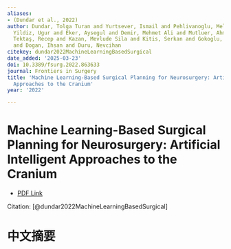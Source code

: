 ```yaml
---
aliases:
- (Dundar et al., 2022)
author: Dundar, Tolga Turan and Yurtsever, Ismail and Pehlivanoglu, Meltem Kurt and
  Yildiz, Ugur and Eker, Aysegul and Demir, Mehmet Ali and Mutluer, Ahmet Serdar and
  Tektaş, Recep and Kazan, Mevlude Sila and Kitis, Serkan and Gokoglu, Abdulkerim
  and Dogan, Ihsan and Duru, Nevcihan
citekey: dundar2022MachineLearningBasedSurgical
date_added: '2025-03-23'
doi: 10.3389/fsurg.2022.863633
journal: Frontiers in Surgery
title: 'Machine Learning-Based Surgical Planning for Neurosurgery: Artificial Intelligent
  Approaches to the Cranium'
year: '2022'

---
```

# Machine Learning-Based Surgical Planning for Neurosurgery: Artificial Intelligent Approaches to the Cranium
- [PDF Link](zotero://open-pdf/library/items/CV76F7P5)

Citation: [@dundar2022MachineLearningBasedSurgical]

# 中文摘要
